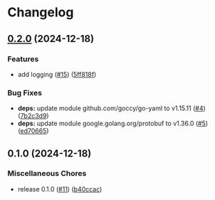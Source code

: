 # Changelog

## [0.2.0](https://github.com/NovusMC/athena-cloud/compare/v0.1.0...v0.2.0) (2024-12-18)


### Features

* add logging ([#15](https://github.com/NovusMC/athena-cloud/issues/15)) ([5ff818f](https://github.com/NovusMC/athena-cloud/commit/5ff818faf8e8edd72e560906e2ecbc5aa521f04f))


### Bug Fixes

* **deps:** update module github.com/goccy/go-yaml to v1.15.11 ([#4](https://github.com/NovusMC/athena-cloud/issues/4)) ([7b2c3d9](https://github.com/NovusMC/athena-cloud/commit/7b2c3d9d8725c789b92152752c9d40ec0a74b6ef))
* **deps:** update module google.golang.org/protobuf to v1.36.0 ([#5](https://github.com/NovusMC/athena-cloud/issues/5)) ([ed70665](https://github.com/NovusMC/athena-cloud/commit/ed70665e7b82f7b70b46ed062cb9601d0574f9a9))

## 0.1.0 (2024-12-18)


### Miscellaneous Chores

* release 0.1.0 ([#11](https://github.com/NovusMC/athena-cloud/issues/11)) ([b40ccac](https://github.com/NovusMC/athena-cloud/commit/b40ccac856fba43fb96b768560a29d4336b1c377))
